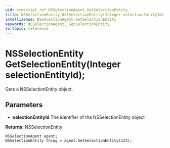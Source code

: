 ```yaml
---
uid: crmscript_ref_NSSelectionAgent_GetSelectionEntity
title: NSSelectionEntity GetSelectionEntity(Integer selectionEntityId);
intellisense: NSSelectionAgent.GetSelectionEntity
keywords: NSSelectionAgent, GetSelectionEntity
so.topic: reference
---
```


# NSSelectionEntity GetSelectionEntity(Integer selectionEntityId);

Gets a NSSelectionEntity object.

## Parameters

* **selectionEntityId** The identifier of the NSSelectionEntity object

**Returns:** NSSelectionEntity

```crmscript
NSSelectionAgent agent;
NSSelectionEntity thing = agent.GetSelectionEntity(123);
```

